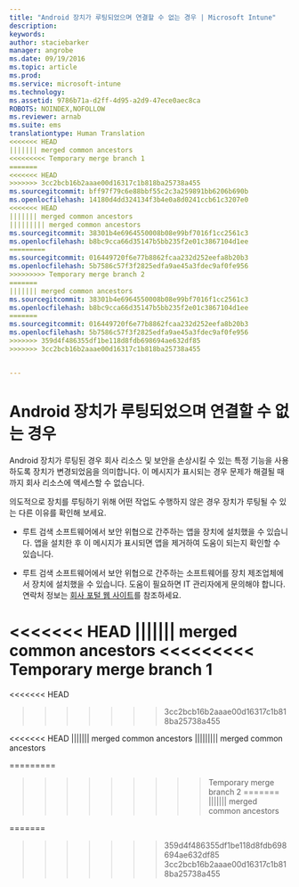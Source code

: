```yaml
---
title: "Android 장치가 루팅되었으며 연결할 수 없는 경우 | Microsoft Intune"
description: 
keywords: 
author: staciebarker
manager: angrobe
ms.date: 09/19/2016
ms.topic: article
ms.prod: 
ms.service: microsoft-intune
ms.technology: 
ms.assetid: 9786b71a-d2ff-4d95-a2d9-47ece0aec8ca
ROBOTS: NOINDEX,NOFOLLOW
ms.reviewer: arnab
ms.suite: ems
translationtype: Human Translation
<<<<<<< HEAD
||||||| merged common ancestors
<<<<<<<<< Temporary merge branch 1
=======
<<<<<<< HEAD
>>>>>>> 3cc2bcb16b2aaae00d16317c1b818ba25738a455
ms.sourcegitcommit: bff97f79c6e88bbf55c2c3a259891bb6206b690b
ms.openlocfilehash: 14180d4dd324134f3b4e0a8d0241ccb61c3207e0
<<<<<<< HEAD
||||||| merged common ancestors
||||||||| merged common ancestors
ms.sourcegitcommit: 38301b4e6964550008b08e99bf7016f1cc2561c3
ms.openlocfilehash: b8bc9cca66d35147b5bb235f2e01c3867104d1ee
=========
ms.sourcegitcommit: 016449720f6e77b8862fcaa232d252eefa8b20b3
ms.openlocfilehash: 5b7586c57f3f2825edfa9ae45a3fdec9af0fe956
>>>>>>>>> Temporary merge branch 2
=======
||||||| merged common ancestors
ms.sourcegitcommit: 38301b4e6964550008b08e99bf7016f1cc2561c3
ms.openlocfilehash: b8bc9cca66d35147b5bb235f2e01c3867104d1ee
=======
ms.sourcegitcommit: 016449720f6e77b8862fcaa232d252eefa8b20b3
ms.openlocfilehash: 5b7586c57f3f2825edfa9ae45a3fdec9af0fe956
>>>>>>> 359d4f486355df1be118d8fdb698694ae632df85
>>>>>>> 3cc2bcb16b2aaae00d16317c1b818ba25738a455


---
```



# Android 장치가 루팅되었으며 연결할 수 없는 경우

Android 장치가 루팅된 경우 회사 리소스 및 보안을 손상시킬 수 있는 특정 기능을 사용하도록 장치가 변경되었음을 의미합니다. 이 메시지가 표시되는 경우 문제가 해결될 때까지 회사 리소스에 액세스할 수 없습니다.

의도적으로 장치를 루팅하기 위해 어떤 작업도 수행하지 않은 경우 장치가 루팅될 수 있는 다른 이유를 확인해 보세요.

- 루트 검색 소프트웨어에서 보안 위협으로 간주하는 앱을 장치에 설치했을 수 있습니다. 앱을 설치한 후 이 메시지가 표시되면 앱을 제거하여 도움이 되는지 확인할 수 있습니다.

- 루트 검색 소프트웨어에서 보안 위협으로 간주하는 소프트웨어를 장치 제조업체에서 장치에 설치했을 수 있습니다. 도움이 필요하면 IT 관리자에게 문의해야 합니다. 연락처 정보는 [회사 포털 웹 사이트](http://portal.manage.microsoft.com)를 참조하세요.





<<<<<<< HEAD
||||||| merged common ancestors
<<<<<<<<< Temporary merge branch 1
=======
<<<<<<< HEAD
>>>>>>> 3cc2bcb16b2aaae00d16317c1b818ba25738a455
<!--HONumber=Sep16_HO3-->
<<<<<<< HEAD
||||||| merged common ancestors
||||||||| merged common ancestors
<!--HONumber=Aug16_HO5-->
=========
<!--HONumber=Oct16_HO2-->
>>>>>>>>> Temporary merge branch 2
=======
||||||| merged common ancestors
<!--HONumber=Aug16_HO5-->
=======
<!--HONumber=Oct16_HO2-->
>>>>>>> 359d4f486355df1be118d8fdb698694ae632df85
>>>>>>> 3cc2bcb16b2aaae00d16317c1b818ba25738a455


